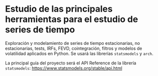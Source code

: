 # Estudio de las principales herramientas para el estudio de series de tiempo
Exploración y modelamiento de series de tiempo estacionarias, no estacionarias, tests, IRFs, FEVD, cointegración, filtros y modelos de volatilidad aplicados en Python. Se usará las librerías `statsmodels` y `arch`.

La principal guía del proyecto será el API Reference de la librería `statsmodels`: https://www.statsmodels.org/stable/api.html